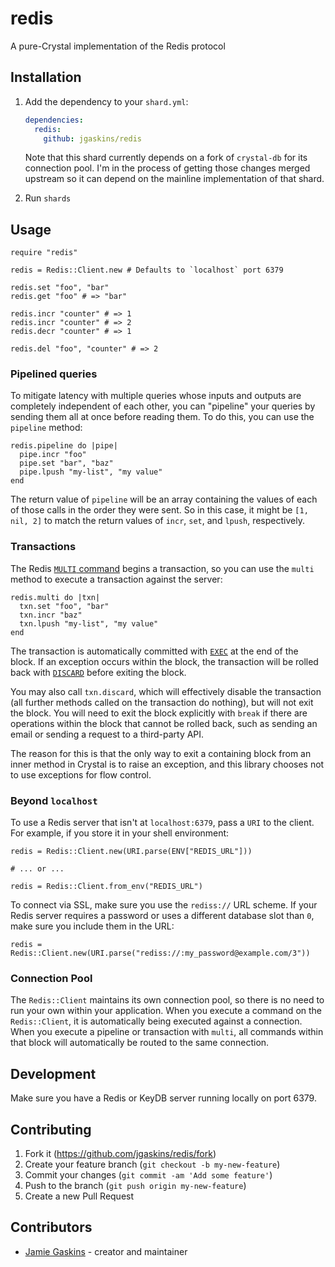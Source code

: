 # redis

A pure-Crystal implementation of the Redis protocol

## Installation

1. Add the dependency to your `shard.yml`:

   ```yaml
   dependencies:
     redis:
       github: jgaskins/redis
   ```

   Note that this shard currently depends on a fork of `crystal-db` for its connection pool. I'm in the process of getting those changes merged upstream so it can depend on the mainline implementation of that shard.

2. Run `shards`

## Usage

```crystal
require "redis"

redis = Redis::Client.new # Defaults to `localhost` port 6379

redis.set "foo", "bar"
redis.get "foo" # => "bar"

redis.incr "counter" # => 1
redis.incr "counter" # => 2
redis.decr "counter" # => 1

redis.del "foo", "counter" # => 2
```

### Pipelined queries

To mitigate latency with multiple queries whose inputs and outputs are completely independent of each other, you can "pipeline" your queries by sending them all at once before reading them. To do this, you can use the `pipeline` method:

```crystal
redis.pipeline do |pipe|
  pipe.incr "foo"
  pipe.set "bar", "baz"
  pipe.lpush "my-list", "my value"
end
```

The return value of `pipeline` will be an array containing the values of each of those calls in the order they were sent. So in this case, it might be `[1, nil, 2]` to match the return values of `incr`, `set`, and `lpush`, respectively.

### Transactions

The Redis [`MULTI` command](https://redis.io/commands/multi) begins a transaction, so you can use the `multi` method to execute a transaction against the server:

```crystal
redis.multi do |txn|
  txn.set "foo", "bar"
  txn.incr "baz"
  txn.lpush "my-list", "my value"
end
```

The transaction is automatically committed with [`EXEC`](https://redis.io/commands/exec) at the end of the block. If an exception occurs within the block, the transaction will be rolled back with [`DISCARD`](https://redis.io/commands/discard) before exiting the block.

You may also call `txn.discard`, which will effectively disable the transaction (all further methods called on the transaction do nothing), but will not exit the block. You will need to exit the block explicitly with `break` if there are operations within the block that cannot be rolled back, such as sending an email or sending a request to a third-party API.

The reason for this is that the only way to exit a containing block from an inner method in Crystal is to raise an exception, and this library chooses not to use exceptions for flow control.

### Beyond `localhost`

To use a Redis server that isn't at `localhost:6379`, pass a `URI` to the client. For example, if you store it in your shell environment:

```crystal
redis = Redis::Client.new(URI.parse(ENV["REDIS_URL"]))

# ... or ...

redis = Redis::Client.from_env("REDIS_URL")
```

To connect via SSL, make sure you use the `rediss://` URL scheme. If your Redis server requires a password or uses a different database slot than `0`, make sure you include them in the URL:

```crystal
redis = Redis::Client.new(URI.parse("rediss://:my_password@example.com/3"))
```

### Connection Pool

The `Redis::Client` maintains its own connection pool, so there is no need to run your own within your application. When you execute a command on the `Redis::Client`, it is automatically being executed against a connection. When you execute a pipeline or transaction with `multi`, all commands within that block will automatically be routed to the same connection.

## Development

Make sure you have a Redis or KeyDB server running locally on port 6379.

## Contributing

1. Fork it (<https://github.com/jgaskins/redis/fork>)
2. Create your feature branch (`git checkout -b my-new-feature`)
3. Commit your changes (`git commit -am 'Add some feature'`)
4. Push to the branch (`git push origin my-new-feature`)
5. Create a new Pull Request

## Contributors

- [Jamie Gaskins](https://github.com/jgaskins) - creator and maintainer
